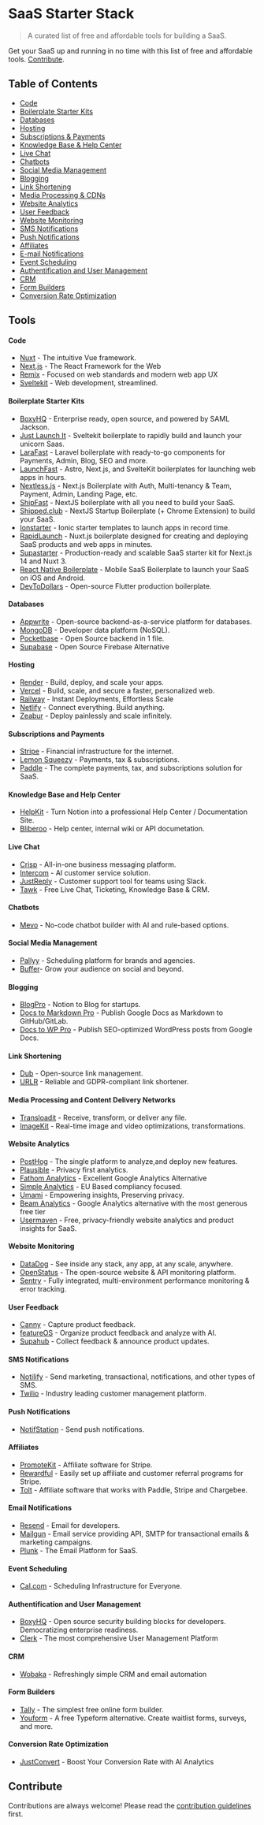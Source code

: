 # SaaS Starter Stack

> A curated list of free and affordable tools for building a SaaS.

Get your SaaS up and running in no time with this list of free and affordable tools. [Contribute](#contribute).

## Table of Contents

- [Code](#code)
- [Boilerplate Starter Kits](#boilerplate-starter-kits)
- [Databases](#databases)
- [Hosting](#hosting)
- [Subscriptions & Payments](#subscriptions-and-payments)
- [Knowledge Base & Help Center](#knowledge-base-and-help-center)
- [Live Chat](#live-chat)
- [Chatbots](#chatbots)
- [Social Media Management](#social-media-management)
- [Blogging](#blogging)
- [Link Shortening](#link-shortening)
- [Media Processing & CDNs](#media-processing-and-content-delivery-networks)
- [Website Analytics](#website-analytics)
- [User Feedback](#user-feedback)
- [Website Monitoring](#website-monitoring)
- [SMS Notifications](#sms-notifications)
- [Push Notifications](#push-notifications)
- [Affiliates](#affiliates)
- [E-mail Notifications](#email-notifications)
- [Event Scheduling](#event-scheduling)
- [Authentification and User Management](#authentification-and-user-management)
- [CRM](#crm)
- [Form Builders](#form-builders)
- [Conversion Rate Optimization](#conversion-rate-optimization)

## Tools

#### Code

- [Nuxt](https://nuxt.com) - The intuitive Vue framework.
- [Next.js](https://nextjs.org) - The React Framework for the Web
- [Remix](https://remix.run) - Focused on web standards and modern web app UX
- [Sveltekit](https://kit.svelte.dev/) - Web development, streamlined.

#### Boilerplate Starter Kits

- [BoxyHQ](https://github.com/boxyhq/saas-starter-kit) - Enterprise ready, open source, and powered by SAML Jackson.
- [Just Launch It](https://www.justlaunch.it/) - Sveltekit boilerplate to rapidly build and launch your unicorn Saas.
- [LaraFast](https://larafast.com) - Laravel boilerplate with ready-to-go components for Payments, Admin, Blog, SEO and more.
- [LaunchFast](https://www.launchfa.st) - Astro, Next.js, and SvelteKit boilerplates for launching web apps in hours.
- [Nextless.js](https://nextlessjs.com) - Next.js Boilerplate with Auth, Multi-tenancy & Team, Payment, Admin, Landing Page, etc.
- [ShipFast](https://shipfa.st) - NextJS boilerplate with all you need to build your SaaS.
- [Shipped.club](https://shipped.club) - NextJS Startup Boilerplate (+ Chrome Extension) to build your SaaS.
- [Ionstarter](https://ionstarter.dev/) - Ionic starter templates to launch apps in record time.
- [RapidLaunch](https://rapidlaunch.it) - Nuxt.js boilerplate designed for creating and deploying SaaS products and web apps in minutes.
- [Supastarter](https://supastarter.dev) - Production-ready and scalable SaaS starter kit for Next.js 14 and Nuxt 3.
- [React Native Boilerplate](https://reactnativeboilerplate.com) - Mobile SaaS Boilerplate to launch your SaaS on iOS and Android.
- [DevToDollars](https://devtodollars.com) - Open-source Flutter production boilerplate.

#### Databases

- [Appwrite](https://appwrite.io) - Open-source backend-as-a-service platform for databases.
- [MongoDB](https://mongodb.com) - Developer data platform (NoSQL).
- [Pocketbase](https://pocketbase.io/) - Open Source backend in 1 file.
- [Supabase](https://supabase.com) - Open Source Firebase Alternative

#### Hosting

- [Render](https://render.com) - Build, deploy, and scale your apps.
- [Vercel](https://vercel.com) - Build, scale, and secure a faster, personalized web.
- [Railway](https://railway.app) - Instant Deployments, Effortless Scale
- [Netlify](https://netlify.com) - Connect everything. Build anything.
- [Zeabur](https://zeabur.com) - Deploy painlessly and scale infinitely.

#### Subscriptions and Payments

- [Stripe](https://stripe.com) - Financial infrastructure for the internet.
- [Lemon Squeezy](https://lemonsqueezy.com) - Payments, tax & subscriptions.
- [Paddle](https://www.paddle.com) - The complete payments, tax, and subscriptions solution for SaaS.

#### Knowledge Base and Help Center

- [HelpKit](https://www.helpkit.so) - Turn Notion into a professional Help Center / Documentation Site.
- [Bliberoo](https://bliberoo.com) - Help center, internal wiki or API documetation.

#### Live Chat

- [Crisp](https://crisp.im) - All-in-one business messaging platform.
- [Intercom](https://intercom.com) - AI customer service solution.
- [JustReply](https://justreply.ai) - Customer support tool for teams using Slack.
- [Tawk](https://tawk.to) - Free Live Chat, Ticketing, Knowledge Base & CRM.

#### Chatbots

- [Mevo](https://usemevo.com) - No-code chatbot builder with AI and rule-based options.

#### Social Media Management

- [Pallyy](https://pallyy.com) - Scheduling platform for brands and agencies.
- [Buffer](https://buffer.com)- Grow your audience on social and beyond.

#### Blogging

- [BlogPro](https://blogpro.so) - Notion to Blog for startups.
- [Docs to Markdown Pro](https://docstomarkdown.pro) - Publish Google Docs as Markdown to GitHub/GitLab.
- [Docs to WP Pro](https://docstowp.pro) - Publish SEO-optimized WordPress posts from Google Docs.

#### Link Shortening

- [Dub](https://dub.co) - Open-source link management.
- [URLR](https://urlr.me/en) - Reliable and GDPR-compliant link shortener.

#### Media Processing and Content Delivery Networks

- [Transloadit](https://transloadit.com) - Receive, transform, or deliver any file.
- [ImageKit](https://imagekit.io) - Real-time image and video optimizations, transformations.

#### Website Analytics

- [PostHog](https://posthog.com) - The single platform to analyze,and deploy new features.
- [Plausible](https://plausible.io) - Privacy first analytics.
- [Fathom Analytics](https://usefathom.com) - Excellent Google Analytics Alternative
- [Simple Analytics](https://www.simpleanalytics.com) - EU Based compliancy focused.
- [Umami](https://umami.is) - Empowering insights, Preserving privacy.
- [Beam Analytics](https://beamanalytics.io) - Google Analytics alternative with the most generous free tier
- [Usermaven](https://usermaven.com) - Free, privacy-friendly website analytics and product insights for SaaS.

#### Website Monitoring

- [DataDog](https://datadog.com) - See inside any stack, any app, at any scale, anywhere.
- [OpenStatus](https://www.openstatus.dev/) - The open-source website & API monitoring platform.
- [Sentry](https://sentry.io/) - Fully integrated, multi-environment performance monitoring & error tracking.

#### User Feedback

- [Canny](https://canny.io) - Capture product feedback.
- [featureOS](https://featureos.app) - Organize product feedback and analyze with AI.
- [Supahub](https://supahub.com) - Collect feedback & announce product updates.

#### SMS Notifications

- [Notilify](https://notilify.com) - Send marketing, transactional, notifications, and other types of SMS.
- [Twilio](https://www.twilio.com) - Industry leading customer management platform.

#### Push Notifications

- [NotifStation](https://notifstation.com) - Send push notifications.

#### Affiliates

- [PromoteKit](https://promotekit.com) - Affiliate software for Stripe.
- [Rewardful](https://rewardful.com) - Easily set up affiliate and customer referral programs for Stripe.
- [Tolt](https://tolt.io) - Affiliate software that works with Paddle, Stripe and Chargebee.

#### Email Notifications

- [Resend](https://resend.com) - Email for developers.
- [Mailgun](https://www.mailgun.com) - Email service providing API, SMTP for transactional emails & marketing campaigns.
- [Plunk](https://www.useplunk.com) - The Email Platform for SaaS.

#### Event Scheduling

- [Cal.com](https://cal.com) - Scheduling Infrastructure for Everyone.

#### Authentification and User Management

- [BoxyHQ](https://boxyhq.com) - Open source security building blocks for developers. Democratizing enterprise readiness.
- [Clerk](https://clerk.com) - The most comprehensive User Management Platform

#### CRM

- [Wobaka](https://wobaka.com) - Refreshingly simple CRM and email automation

#### Form Builders

- [Tally](https://tally.so) - The simplest free online form builder.
- [Youform](https://youform.io) - A free Typeform alternative. Create waitlist forms, surveys, and more.

#### Conversion Rate Optimization

- [JustConvert](https://justconvert.co) - Boost Your Conversion Rate with AI Analytics

## Contribute

Contributions are always welcome!
Please read the [contribution guidelines](contributing.md) first.
